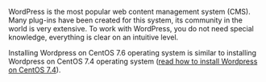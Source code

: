 WordPress is the most popular web content management system (CMS). Many plug-ins have been created for this system, its community in the world is very extensive. To work with WordPress, you do not need special knowledge, everything is clear on an intuitive level.

Installing Wordpress on CentOS 7.6 operating system is similar to installing Wordpress on CentOS 7.4 operating system ([read how to install Wordpress on CentOS 7.4](/en/additionals/cases/cases-wp/case-wp-cos74)).
